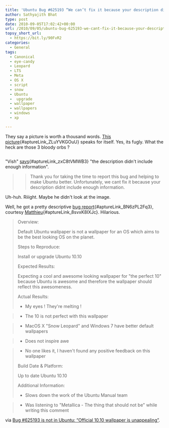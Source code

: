 ```yaml
---
title: 'Ubuntu Bug #625193 “We can’t fix it because your description didn’t include enough information”'
author: Sathyajith Bhat
type: post
date: 2010-09-05T17:02:42+00:00
url: /2010/09/05/ubuntu-bug-625193-we-cant-fix-it-because-your-description-didnt-include-enough-information/
topsy_short_url:
  - https://bit.ly/90FvR2
categories:
  - General
tags:
  - Canonical
  - eye-candy
  - Leopard
  - LTS
  - Meta
  - OS X
  - script
  - snow
  - Ubuntu
  -  upgrade
  - wallpaper
  - wallpapers
  - windows
  - xp

---
```

They say a picture is worth a thousand words. [This picture][1]{#aptureLink_ZLuYVKGOuU} speaks for itself. Yes, its fugly. What the heck are those 3 bloody orbs ?

<p style="text-align: center;">
  <a id="aptureLink_kJIGpOkXVo" style="margin-top: 0px; margin-right: auto; margin-bottom: 0px; margin-left: auto; text-align: center; display: block; padding-top: 0px; padding-right: 6px; padding-bottom: 0px; padding-left: 6px;" href="https://i.imgur.com/YCn7C.jpg"><img class="aligncenter" title="Ubuntu 10.10 Wallpaper ?" src="https://i.imgur.com/YCn7C.jpg" alt=""   /></a>
</p>

<!--more-->

"Vish" [says][2]{#aptureLink_zxC8tVMWB3} "the description didn't include enough information".

> > Thank you for taking the time to report this bug and helping to make Ubuntu better. Unfortunately, we cant fix it because your description didnt include enough information.

Uh-huh. Riiight. Maybe he didn't look at the image.

Well, he got a pretty descriptive [bug report][3]{#aptureLink_BN6zPL2Fq3}, courtesy [Matthieu][4]{#aptureLink_8svxK8IXJc}. Hilarious.

> Overview:
> 
> Default Ubuntu wallpaper is not a wallpaper for an OS which aims to be the best looking OS on the planet.
> 
> Steps to Reproduce:
> 
> Install or upgrade Ubuntu 10.10
> 
> Expected Results:
> 
> Expecting a cool and awesome looking wallpaper for "the perfect 10" because Ubuntu is awesome and therefore the wallpaper should reflect this awesomeness.
> 
> Actual Results:
> 
> - My eyes ! They're melting !
  
> - The 10 is not perfect with this wallpaper
  
> - MacOS X "Snow Leopard" and Windows 7 have better default wallpapers
  
> - Does not inspire awe
  
> - No one likes it, I haven't found any positive feedback on this wallpaper
> 
> Build Date & Platform:
> 
> Up to date Ubuntu 10.10
> 
> Additional Information:
> 
> - Slows down the work of the Ubuntu Manual team
  
> - Was listening to "Metallica - The thing that should not be" while writing this comment

via [Bug #625193 is not in Ubuntu: “Official 10.10 wallpaper is unappealing”][5].

 [1]: https://i.imgur.com/YCn7C.jpg
 [2]: https://bugs.launchpad.net/ubuntu/+bug/625193/comments/17
 [3]: https://bugs.launchpad.net/ubuntu/+bug/625193/comments/24
 [4]: https://launchpad.net/~strycore
 [5]: https://bugs.launchpad.net/ubuntu/+bug/625193
